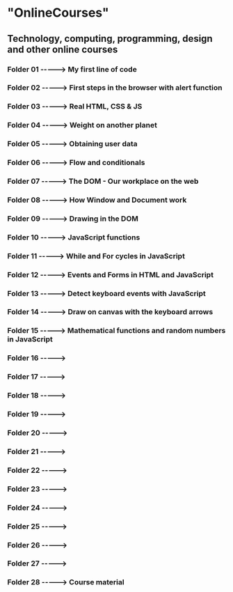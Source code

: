 # "OnlineCourses"
## Technology, computing, programming, design and other online courses
### Folder 01 -----> My first line of code
### Folder 02 -----> First steps in the browser with alert function
### Folder 03 -----> Real HTML, CSS & JS
### Folder 04 -----> Weight on another planet
### Folder 05 -----> Obtaining user data
### Folder 06 -----> Flow and conditionals
### Folder 07 -----> The DOM - Our workplace on the web
### Folder 08 -----> How Window and Document work
### Folder 09 -----> Drawing in the DOM
### Folder 10 -----> JavaScript functions
### Folder 11 -----> While and For cycles in JavaScript
### Folder 12 -----> Events and Forms in HTML and JavaScript
### Folder 13 -----> Detect keyboard events with JavaScript
### Folder 14 -----> Draw on canvas with the keyboard arrows
### Folder 15 -----> Mathematical functions and random numbers in JavaScript
### Folder 16 -----> 
### Folder 17 -----> 
### Folder 18 -----> 
### Folder 19 -----> 
### Folder 20 -----> 
### Folder 21 -----> 
### Folder 22 -----> 
### Folder 23 -----> 
### Folder 24 -----> 
### Folder 25 -----> 
### Folder 26 -----> 
### Folder 27 -----> 
### Folder 28 -----> Course material